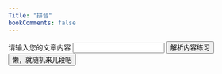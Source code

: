 ```yaml
---
Title: "拼音"
bookComments: false
---
```


请输入您的文章内容
<input type="text" id="source">
<button onclick="getInputValue()">解析内容练习</button>
<button onclick="getRandomValue()">懒，就随机来几段吧</button>
<div id="word-container"></div>

<script src="/js/pinyin.js"></script>

<script>
    var { pinyin } = pinyinPro;
    var wordIndex = 0;
    var wordIdName = "wordId";
    var defaultText = [];
    getDefaultText();

    /** 获取输入内容 */
    function getInputValue() {
        const inputElement = document.getElementById("source");
        const inputValue = inputElement.value;
        var characters = inputValue.split('\n');
        var wordContainer = document.getElementById("word-container");
        while (wordContainer.firstChild) {
          wordContainer.removeChild(wordContainer.firstChild);
        }
        for(let i = 0; i < characters.length; i++) {
            addWordBlock(wordContainer, characters[i]);
        }
    }

    function getRandomValue() {
        var wordContainer = document.getElementById("word-container");
        while (wordContainer.firstChild) {
          wordContainer.removeChild(wordContainer.firstChild);
        }
        for(let i = 0; i < 2; i++) {
            var randomIndex = Math.floor(Math.random() * defaultText.length);
            addWordBlock(wordContainer, defaultText[randomIndex]);
        }
    }
    
    /** 获取示例样本 */
    function getDefaultText() {
        for(let i = 0; i <= 4; i++) {
            demoApi(i);
        }
    }
    
    function demoApi(index) {
        var xhr = new XMLHttpRequest();
        xhr.open("GET", `/pinyin/demo${index}.txt`, true);
        xhr.onreadystatechange = function() {
          if (xhr.readyState === 4 && xhr.status === 200) {
            var res = xhr.responseText || "";
            defaultText.push(...res.split('\n'));
          }
        };
        xhr.send();
    }
    
    /** 添加单词段落 */
    function addWordBlock(parentElement, text) {
        if (!text) {
            return;
        }
        var wordBlock = document.createElement("div");
        wordBlock.classList.add("word-block");
        var characters = text.split('');
        for (let i = 0; i < characters.length; i++) {
            addWord(wordBlock, characters[i]);
        }
        parentElement.appendChild(wordBlock);
    }
    
    /** 添加单个单词 */
    function addWord(parentElement, word) {
        if (!word || word === ' ') {
            return;
        }
        var wordContainer = document.createElement("div");
        wordContainer.classList.add("word");
        var pinyinDiv = document.createElement("div");
        pinyinDiv.innerText = pinyin(word);
        var wordDiv = document.createElement("div");
        wordDiv.innerText = word;
        var inputDiv = document.createElement("input");
        inputDiv.type = "input";
        inputDiv.setAttribute("maxlength", "1");
        inputDiv.setAttribute("id", wordIdName + ++wordIndex);
        inputDiv.setAttribute("onkeyup", "moveToNextInput(event)");
        inputDiv.setAttribute("onkeydown", "deleteInput(event, this.value)");
        wordContainer.appendChild(pinyinDiv);
        wordContainer.appendChild(wordDiv);
        wordContainer.appendChild(inputDiv);
        parentElement.appendChild(wordContainer);
    }

    function moveToNextInput(event) {
        if (event.code !== "Space") {
            return;
        }
        const focusedInput = document.activeElement;
        var id = focusedInput.getAttribute("id");
        var nextIdIndex = getIdIndex(id) + 1;
        focusNext(nextIdIndex);
    }

    function deleteInput(event, value) {
        if (event.code !== "Backspace" || value) {
            return;
        }
        /** 取消本次的删除事件 */
        event.preventDefault();
        const focusedInput = document.activeElement;
        var id = focusedInput.getAttribute("id");
        var nextIdIndex = getIdIndex(id) - 1;
        focusNext(nextIdIndex);
    }

    function focusNext(nextIdIndex) {
        if (nextIdIndex > wordIndex || nextIdIndex < 1) {
            return;
        }
        var nextIdName = wordIdName + nextIdIndex;
        var nextInput = document.getElementById(nextIdName);
        nextInput.focus();
    }

    function getIdIndex(currentId) {
      return parseInt(currentId.slice(wordIdName.length));
    }

</script>

<style>
    .word-block {
        display: inline-block;
        box-sizing: content-box;
    }
    .word {
        width: 45px;
        overflow-wrap: normal;
        float: left;
        text-align: center;
    }
    .word input {
        width: 38px;
        text-align: center;
    }
    .word-block::before {
        content: "";
        display: inline-block;
        width: 90px;
        height: 1px;
        top: 76px;
        position: relative;
        background-color: red;
        float: left;      
    }
</style>